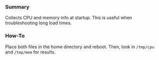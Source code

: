 ### Summary

Collects CPU and memory info at startup.  This is useful when troubleshooting long load times.

### How-To

Place both files in the home directory and reboot. Then, look in `/tmp/cpu` and `/tmp/mem` for results.
